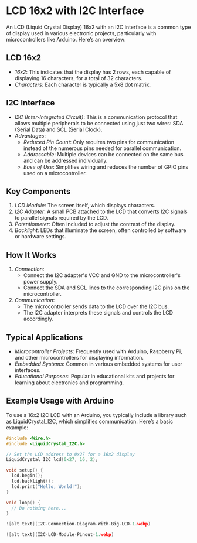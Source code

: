 # LCD 16x2 with I2C Interface

An LCD (Liquid Crystal Display) 16x2 with an I2C interface is a common type of display used in various electronic projects, particularly with microcontrollers like Arduino. Here’s an overview:

## LCD 16x2
- *16x2*: This indicates that the display has 2 rows, each capable of displaying 16 characters, for a total of 32 characters.
- *Characters*: Each character is typically a 5x8 dot matrix.

## I2C Interface
- *I2C (Inter-Integrated Circuit)*: This is a communication protocol that allows multiple peripherals to be connected using just two wires: SDA (Serial Data) and SCL (Serial Clock).
- *Advantages*:
  - *Reduced Pin Count*: Only requires two pins for communication instead of the numerous pins needed for parallel communication.
  - *Addressable*: Multiple devices can be connected on the same bus and can be addressed individually.
  - *Ease of Use*: Simplifies wiring and reduces the number of GPIO pins used on a microcontroller.

## Key Components
1. *LCD Module*: The screen itself, which displays characters.
2. *I2C Adapter*: A small PCB attached to the LCD that converts I2C signals to parallel signals required by the LCD.
3. *Potentiometer*: Often included to adjust the contrast of the display.
4. *Backlight*: LEDs that illuminate the screen, often controlled by software or hardware settings.

## How It Works
1. *Connection*:
   - Connect the I2C adapter's VCC and GND to the microcontroller's power supply.
   - Connect the SDA and SCL lines to the corresponding I2C pins on the microcontroller.
2. *Communication*:
   - The microcontroller sends data to the LCD over the I2C bus.
   - The I2C adapter interprets these signals and controls the LCD accordingly.

## Typical Applications
- *Microcontroller Projects*: Frequently used with Arduino, Raspberry Pi, and other microcontrollers for displaying information.
- *Embedded Systems*: Common in various embedded systems for user interfaces.
- *Educational Purposes*: Popular in educational kits and projects for learning about electronics and programming.

## Example Usage with Arduino
To use a 16x2 I2C LCD with an Arduino, you typically include a library such as LiquidCrystal_I2C, which simplifies communication. Here’s a basic example:

```cpp
#include <Wire.h>
#include <LiquidCrystal_I2C.h>

// Set the LCD address to 0x27 for a 16x2 display
LiquidCrystal_I2C lcd(0x27, 16, 2);

void setup() {
  lcd.begin();
  lcd.backlight();
  lcd.print("Hello, World!");
}

void loop() {
  // Do nothing here...
}

![alt text](I2C-Connection-Diagram-With-Big-LCD-1.webp)

![alt text](I2C-LCD-Module-Pinout-1.webp)